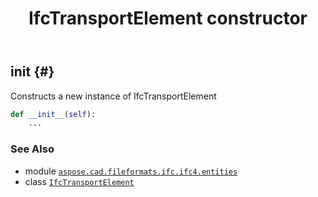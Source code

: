 ﻿---
title: IfcTransportElement constructor
second_title: Aspose.CAD for Python via .NET API References
description: 
type: docs
weight: 10
url: /python-net/aspose.cad.fileformats.ifc.ifc4.entities/ifctransportelement/__init__/
is_root: false
---

## __init__ {#}

Constructs a new instance of IfcTransportElement



```python
def __init__(self):
    ...
```





### See Also
* module [`aspose.cad.fileformats.ifc.ifc4.entities`](../../)
* class [`IfcTransportElement`](/cad/python-net/aspose.cad.fileformats.ifc.ifc4.entities/ifctransportelement)
